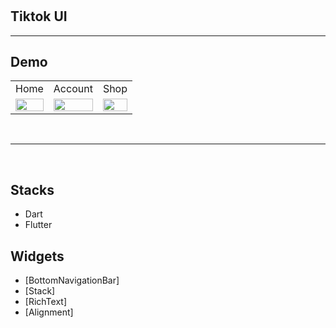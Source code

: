# <Practice Flutter UI>

## Tiktok UI

<hr>

## Demo

<table>
  <tr>
    <td>Home</td>
    <td>Account</td>
    <td>Shop</td>
  </tr>
  
  <tr>
    <td><img src="ss/home.png" width="100%" height="70%" /></td>
    <td><img src="ss/account.png" width="100%" height="70%" /></td>
    <td><img src="ss/shop.png" width="100%" height="70%" /></td>
  </tr>
   
 </table>
<br/><hr><br/>


## Stacks

- Dart
- Flutter

## Widgets

- [BottomNavigationBar]
- [Stack]
- [RichText]
- [Alignment]

[1]: https://api.flutter.dev/flutter/material/BottomNavigationBar-class.html "BottomNavigationBar"
[2]: https://api.flutter.dev/flutter/widgets/Stack-class.html "Stack"
[3]: https://api.flutter.dev/flutter/widgets/RichText-class.html "RichText"
[3]: https://api.flutter.dev/flutter/painting/Alignment-class.html "RichText"